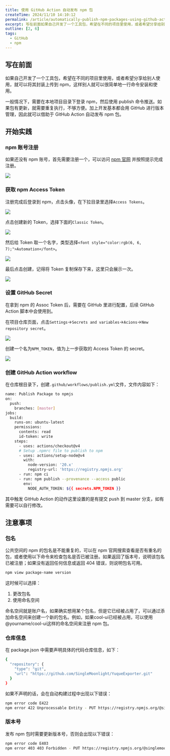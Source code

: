 ```yaml
---
title: 使用 GitHub Action 自动发布 npm 包
createTime: 2024/11/10 14:10:12
permalink: /article/automatically-publish-npm-packages-using-github-action/
excerpt: 写在前面如果自己开发了一个工具包，希望在不同的项目里使用，或者希望分享给别人使用，就可以将其封装上传到 npm，这样别人就可以很简单地一行命令安装和使用。一般情况下，需要在本地项目目录下登录 npm，然后使用 publish 命令推送。如果包有更新，就需要重复执行，不够方便。加上开发基本都会用...
outline: [2, 6]
tags:
  - GitHub
  - npm
---
```

## 写在前面
如果自己开发了一个工具包，希望在不同的项目里使用，或者希望分享给别人使用，就可以将其封装上传到 npm，这样别人就可以很简单地一行命令安装和使用。

一般情况下，需要在本地项目目录下登录 npm，然后使用 publish 命令推送。如果包有更新，就需要重复执行，不够方便。加上开发基本都会用 GitHub 进行版本管理，因此就可以借助于 GitHub Action 自动发布 npm 包。

## 开始实践
### npm 账号注册
如果还没有 npm 账号，首先需要注册一个，可以访问 [npm 官网](https://www.npmjs.com/signup) 并按照提示完成注册。



![](../.vuepress/public/images/1732944278920-c0c8032a-9415-425d-b860-0a444553f81e.png)

### 获取 npm Access Token
注册完成后登录到 npm，点击头像，在下拉目录里选择`Access Tokens`。

![](../.vuepress/public/images/1732945681130-9bf8c956-a42b-442c-9393-bb0fdd915bbf.png)

点击创建新的 Token，选择下面的`Classic Token`。

![](../.vuepress/public/images/1732946319493-b1ced2f2-1875-4767-9687-3a2e3c58e274.png)

然后给 Token 取一个名字，类型选择`<font style="color:rgb(6, 6, 7);">Automation</font>`。

![](../.vuepress/public/images/1732948839465-cfcee221-752d-44eb-bef9-9e8443c4bcbd.png)

最后点击创建，记得将 Token 复制保存下来，这里只会展示一次。

![](../.vuepress/public/images/1732946445885-59776965-fc38-453e-b8d1-a4f0ddadda34.png)

### 设置 GitHub Secret
在拿到 npm 的 Assoc Token 后，需要在 GitHub 里进行配置，后续 GitHub Action 脚本中会使用到。

在项目仓库页面，点击`Settings`->`Secrets and variables`->`Acions`->`New repository secret`。



![](../.vuepress/public/images/1732946812147-33933241-9642-4557-9871-d18d48de2a71.png)

创建一个名为`NPM_TOKEN`，值为上一步获取的 Access Token 的 secret。

![](../.vuepress/public/images/1732947847636-1cc22f52-f331-4273-8842-2019b414c89e.png)

### 创建 GitHub Action workflow
在仓库根目录下，创建`.github/workflows/publish.yml`文件，文件内容如下：

```bash
name: Publish Package to npmjs
on:
  push:
    branches: [master]
jobs:
  build:
    runs-on: ubuntu-latest
    permissions:
      contents: read
      id-token: write
    steps:
      - uses: actions/checkout@v4
      # Setup .npmrc file to publish to npm
      - uses: actions/setup-node@v4
        with:
          node-version: '20.x'
          registry-url: 'https://registry.npmjs.org'
      - run: npm ci
      - run: npm publish --provenance --access public
        env:
          NODE_AUTH_TOKEN: ${{ secrets.NPM_TOKEN }}
```

其中触发 GitHub Action 的动作这里设置的是有提交 push 到 master 分支，如有需要可以自行修改。

## 注意事项
### 包名
公共空间的 npm 的包名是不能重复的，可以在 npm 官网搜索查看是否有重名的包，或者使用以下命令来检查包名是否已被注册。如果返回了版本号，说明该包名已被注册；如果没有返回任何信息或返回 404 错误，则说明包名可用。

```bash
npm view package-name version
```

这时候可以选择：

1. 更改包名
2. 使用命名空间

命名空间就是账户名，如果确实想用某个包名，但是它已经被占用了，可以通过添加命名空间来创建一个新的包名。例如，如果cool-ui已经被占用，可以使用@yourname/cool-ui这样的命名空间来注册 npm 包。

### 仓库信息
在 package.json 中需要声明具体的代码仓库信息，如下：

```bash
{
  "repository": {
    "type": "git",
    "url": "https://github.com/SingleMoonlight/YuqueExporter.git"
  }
}
```

如果不声明的话，会在自动构建过程中出现以下错误：

```bash
npm error code E422
npm error 422 Unprocessable Entity - PUT https://registry.npmjs.org/@singlemoonlight%2fyuque-exporter - Error verifying sigstore provenance bundle: Failed to validate repository information: package.json: "repository.url" is "", expected to match "https://github.com/SingleMoonlight/YuqueExporter" from provenance
```

### 版本号
发布 npm 包时需要更新版本号，否则会出现以下错误：

```bash
npm error code E403
npm error 403 403 Forbidden - PUT https://registry.npmjs.org/@singlemoonlight%2fyuque-exporter - You cannot publish over the previously published versions: 1.0.0.
```

